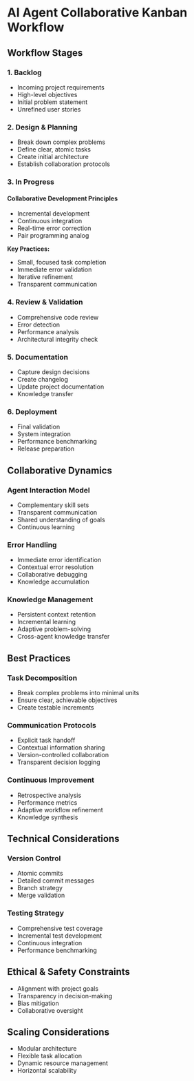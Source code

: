 # AI Agent Collaborative Kanban Workflow

## Workflow Stages

### 1. Backlog
- Incoming project requirements
- High-level objectives
- Initial problem statement
- Unrefined user stories

### 2. Design & Planning
- Break down complex problems
- Define clear, atomic tasks
- Create initial architecture
- Establish collaboration protocols

### 3. In Progress
#### Collaborative Development Principles
- Incremental development
- Continuous integration
- Real-time error correction
- Pair programming analog

**Key Practices:**
- Small, focused task completion
- Immediate error validation
- Iterative refinement
- Transparent communication

### 4. Review & Validation
- Comprehensive code review
- Error detection
- Performance analysis
- Architectural integrity check

### 5. Documentation
- Capture design decisions
- Create changelog
- Update project documentation
- Knowledge transfer

### 6. Deployment
- Final validation
- System integration
- Performance benchmarking
- Release preparation

## Collaborative Dynamics

### Agent Interaction Model
- Complementary skill sets
- Transparent communication
- Shared understanding of goals
- Continuous learning

### Error Handling
- Immediate error identification
- Contextual error resolution
- Collaborative debugging
- Knowledge accumulation

### Knowledge Management
- Persistent context retention
- Incremental learning
- Adaptive problem-solving
- Cross-agent knowledge transfer

## Best Practices

### Task Decomposition
- Break complex problems into minimal units
- Ensure clear, achievable objectives
- Create testable increments

### Communication Protocols
- Explicit task handoff
- Contextual information sharing
- Version-controlled collaboration
- Transparent decision logging

### Continuous Improvement
- Retrospective analysis
- Performance metrics
- Adaptive workflow refinement
- Knowledge synthesis

## Technical Considerations

### Version Control
- Atomic commits
- Detailed commit messages
- Branch strategy
- Merge validation

### Testing Strategy
- Comprehensive test coverage
- Incremental test development
- Continuous integration
- Performance benchmarking

## Ethical & Safety Constraints
- Alignment with project goals
- Transparency in decision-making
- Bias mitigation
- Collaborative oversight

## Scaling Considerations
- Modular architecture
- Flexible task allocation
- Dynamic resource management
- Horizontal scalability
